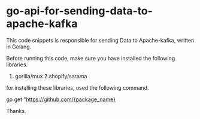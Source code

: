 # go-api-for-sending-data-to-apache-kafka

This code snippets is responsible for sending Data to Apache-kafka, written in Golang.

Before running this code, make sure you have installed the following libraries.
1. gorilla/mux
2.shopify/sarama

for installing these libraries, used the following command.

go get "https://github.com/{package_name}


Thanks.
